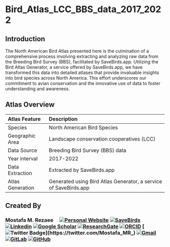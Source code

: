 # Bird_Atlas_LCC_BBS_data_2017_2022


## Introduction
The North American Bird Atlas presented here is the culmination of a comprehensive process involving extracting and analyzing raw data from the Breeding Bird Survey (BBS), facilitated by SaveBirds.app. Utilizing the Bird Atlas Generator, a service offered by SaveBirds.app, we have transformed this data into detailed atlases that provide invaluable insights into bird species across North America. This effort underscores our commitment to avian conservation and the innovative use of data to foster understanding and awareness.

## Atlas Overview
| **Atlas Feature** | **Description**                                                  |
| :---              | :---                                                             |
| Species           | North American Bird Species                                      | 
| Geographic Area   | Landscape conservation cooperatives (LCC)                        | 
| Data Source	    | Breeding Bird Survey (BBS) data                                  |
| Year interval     | 2017-2022                                                        | 
| Data Extraction   | Extracted by SaveBirds.app                                       |
| Atlas Generation  | Generated using Bird Atlas Generator, a service of SaveBirds.app |

## Created By
### Mostafa M. Rezaee  &nbsp;&nbsp;&nbsp;   [![Personal Website](https://img.shields.io/badge/-mostafa--mr.com-0070C0?style=flat&link=https://mostafa-mr.com/)](https://mostafa-mr.com/)   [![SaveBirds](https://img.shields.io/badge/-SaveBirds.app-F21030?style=flat&link=https://savebirds.app/)](https://savebirds.app/)   [![Linkedin](https://img.shields.io/badge/-blue?label=Linkedin&style=social&logo=Linkedin)](https://www.linkedin.com/in/mostafa-m-rezaee/)   [![Google Scholar](https://img.shields.io/badge/-red?label=Google%20Scholar&style=social&logo=Google%20Scholar)](https://scholar.google.com/citations?hl=en&user=jvcCIJYAAAAJ)   [![ResearchGate](https://img.shields.io/badge/-blue?label=ResearchGate&style=social&logo=ResearchGate)](https://www.researchgate.net/profile/Mostafa-M-R?ev=hdr_xprf)   [![ORCID](https://img.shields.io/badge/-green?label=ORCID&style=social&logo=ORCID)](https://orcid.org/0000-0002-0849-3650)   [![Twitter Badge](https://img.shields.io/badge/-1da1f2?label=Twitter&style=social&logo=twitter&link=https://twitter.com/Mostafa_MR_)](https://twitter.com/Mostafa_MR_)   [![Gmail](https://img.shields.io/badge/-green?label=Gmail&style=social&logo=Gmail)](mailto:mostafa.mohammadrezaee@gmail.com)   [![GitLab](https://img.shields.io/badge/-green?label=GitLab&style=social&logo=Gitlab)](https://gitlab.com/mostafa-mr)   [![GitHub](https://img.shields.io/badge/-green?label=GitHub&style=social&logo=Github)](https://github.com/mostafa-mr)     

